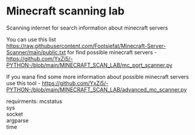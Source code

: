 <h1>Minecraft scanning lab</h1>
Scanning internet for search information about minecraft servers

You can use this list https://raw.githubusercontent.com/Footsiefat/Minecraft-Server-Scanner/main/public.txt for find possible minecraft servers - https://github.com/YxZi5/-PYTHON-/blob/main/MINECRAFT_SCAN_LAB/mc_port_scanner.py

If you wana find some more information about possible minecraft servers use this tool - https://github.com/YxZi5/-PYTHON-/blob/main/MINECRAFT_SCAN_LAB/advanced_mc_scanner.py

requirments:
mcstatus <br />
sys <br />
socket <br /> 
argparse <br /> 
time <br />
